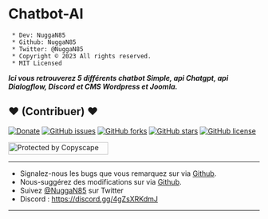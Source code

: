 # Chatbot-AI

```
 * Dev: NuggaN85
 * Github: NuggaN85
 * Twitter: @NuggaN85
 * Copyright © 2023 All rights reserved.
 * MIT Licensed
```

___Ici vous retrouverez 5 différents chatbot Simple, api Chatgpt, api Dialogflow, Discord et CMS Wordpress et Joomla.___

## <strong>❤️</strong> (Contribuer) <strong>❤️</strong>

[![Donate](https://img.shields.io/badge/paypal-donate-yellow.svg?style=flat)](https://www.paypal.me/nuggan85) [![GitHub issues](https://img.shields.io/github/issues/NuggaN85/Chatbot-AI)](https://github.com/NuggaN85/Chatbot-AI/issues) [![GitHub forks](https://img.shields.io/github/forks/NuggaN85/Chatbot-AI)](https://github.com/NuggaN85/Chatbot-AI/network) [![GitHub stars](https://img.shields.io/github/stars/NuggaN85/Chatbot-AI)](https://github.com/NuggaN85/Chatbot-AI/stargazers) [![GitHub license](https://img.shields.io/github/license/NuggaN85/Chatbot-AI)](https://github.com/NuggaN85/Chatbot-AI)

<a target="_blank" href="http://www.copyscape.com/"><img src="http://banners.copyscape.com/img/copyscape-banner-white-200x25.png" width="200" height="25" border="0" alt="Protected by Copyscape" title="Protected by Copyscape Plagiarism Checker - Do not copy content from this page." /></a>

--------------------------------------------------------------------------------------------------------------------------------------

- Signalez-nous les bugs que vous remarquez sur via [Github](https://github.com/NuggaN85/Chatbot-AI/issues/3).
- Nous-suggérez des modifications sur via [Github](https://github.com/NuggaN85/Chatbot-AI/issues/2).
- Suivez [@NuggaN85](https://twitter.com/NuggaN85) sur Twitter
- Discord : https://discord.gg/4gZsXRKdmJ

--------------------------------------------------------------------------------------------------------------------------------------

